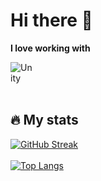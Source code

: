 
<h1 text-align: center;>Hi there 👋</h1>

**I love working with**

<div style="display: flex; gap: 100cm;">
  <img src="https://img.shields.io/badge/unity-000000.svg?style=for-the-badge&logo=unity&logoColor=ffffff" alt="Unity"/>
  <img src="https://img.shields.io/badge/C++-659ad2.svg?style=for-the-badge&logo=cplusplus&logoColor=ffffff" alt="Cpp"/>
  <img src="https://img.shields.io/badge/c%20sharp-953dac.svg?style=for-the-badge&logo=csharp&logoColor=ffffff" alt="C#"/>
  <img src="https://img.shields.io/badge/c%20sharp-953dac.svg?style=for-the-badge&logo=java&logoColor=ffffff" alt="Java"/>
</div>

</br>

<h2> 🔥 My stats</h2>

[![GitHub Streak](https://github-readme-streak-stats.herokuapp.com/?user=Tizun71&theme=dark&card_width=400px)](https://git.io/streak-stats)
</br> </br>
[![Top Langs](https://github-readme-stats.vercel.app/api/top-langs/?username=Tizun71&layout=compact&theme=vision-friendly-dark)](https://github.com/anuraghazra/github-readme-stats)
